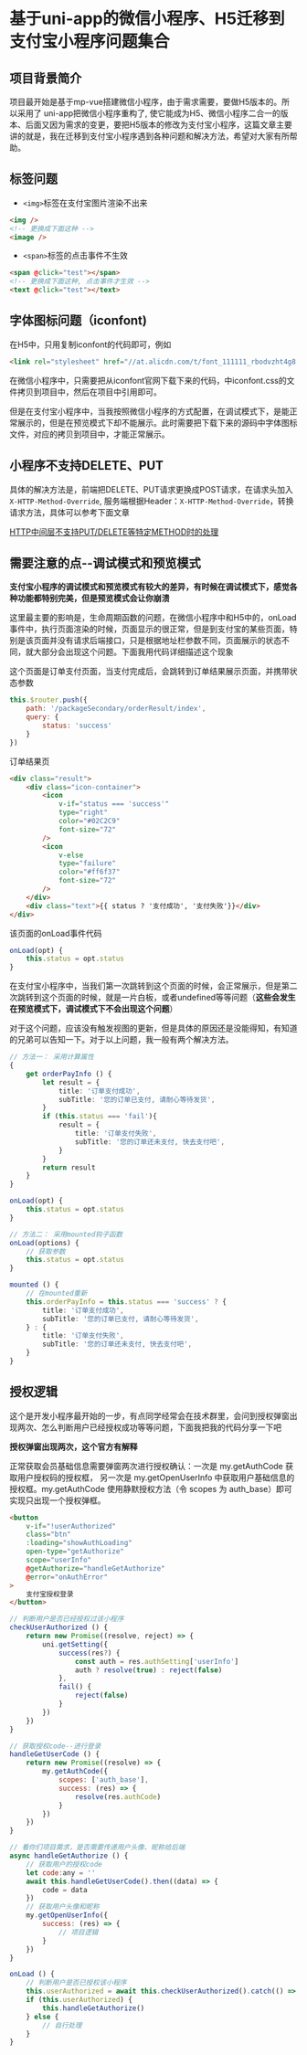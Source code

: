 # 基于uni-app的微信小程序、H5迁移到支付宝小程序问题集合

## 项目背景简介

项目最开始是基于mp-vue搭建微信小程序，由于需求需要，要做H5版本的。所以采用了
uni-app把微信小程序重构了, 使它能成为H5、微信小程序二合一的版本、后面又因为需求的变更，要把H5版本的修改为支付宝小程序，这篇文章主要讲的就是，我在迁移到支付宝小程序遇到各种问题和解决方法，希望对大家有所帮助。

## 标签问题

* `<img>`标签在支付宝图片渲染不出来

```html
<img />
<!-- 更换成下面这种 -->
<image />
```

* `<span>`标签的点击事件不生效

```html
<span @click="test"></span>
<!-- 更换成下面这种, 点击事件才生效 -->
<text @click="test"></text>
```

## 字体图标问题（iconfont)

在H5中，只用复制iconfont的代码即可，例如
```html
<link rel="stylesheet" href="//at.alicdn.com/t/font_111111_rbodvzht4g8.css">
```

在微信小程序中，只需要把从iconfont官网下载下来的代码，中iconfont.css的文件拷贝到项目中，然后在项目中引用即可。

但是在支付宝小程序中，当我按照微信小程序的方式配置，在调试模式下，是能正常展示的，但是在预览模式下却不能展示。此时需要把下载下来的源码中字体图标文件，对应的拷贝到项目中，才能正常展示。

## 小程序不支持DELETE、PUT

具体的解决方法是，前端把DELETE、PUT请求更换成POST请求，在请求头加入`X-HTTP-Method-Override`, 服务端根据Header：`X-HTTP-Method-Override`，转换请求方法，具体可以参考下面文章

[HTTP中间层不支持PUT/DELETE等特定METHOD时的处理](https://blog.csdn.net/youbl/article/details/84647791)



## 需要注意的点--调试模式和预览模式

**支付宝小程序的调试模式和预览模式有较大的差异，有时候在调试模式下，感觉各种功能都特别完美，但是预览模式会让你崩溃**

这里最主要的影响是，生命周期函数的问题，在微信小程序中和H5中的，onLoad事件中，执行页面渲染的时候，页面显示的很正常，但是到支付宝的某些页面，特别是该页面并没有请求后端接口，只是根据地址栏参数不同，页面展示的状态不同，就大部分会出现这个问题。下面我用代码详细描述这个现象


这个页面是订单支付页面，当支付完成后，会跳转到订单结果展示页面，并携带状态参数

```js
this.$router.push({
    path: '/packageSecondary/orderResult/index', 
    query: {
        status: 'success'
    }
})
```

订单结果页

```html
<div class="result">
    <div class="icon-container">
        <icon
            v-if="status === 'success'"
            type="right"
            color="#02C2C9"
            font-size="72"
        />
        <icon
            v-else
            type="failure"
            color="#ff6f37"
            font-size="72"
        />
    </div>
    <div class="text">{{ status ? '支付成功', '支付失败'}}</div>
</div>
```

该页面的onLoad事件代码

```js
onLoad(opt) {
    this.status = opt.status
}
```

在支付宝小程序中，当我们第一次跳转到这个页面的时候，会正常展示，但是第二次跳转到这个页面的时候，就是一片白板，或者undefined等等问题（**这些会发生在预览模式下，调试模式下不会出现这个问题**）

对于这个问题，应该没有触发视图的更新，但是具体的原因还是没能得知，有知道的兄弟可以告知一下。对于以上问题，我一般有两个解决方法。

```typescript
// 方法一： 采用计算属性
{
    get orderPayInfo () {
        let result = {
            title: '订单支付成功',
            subTitle: '您的订单已支付, 请耐心等待发货',
        }
        if (this.status === 'fail'){
            result = {
                title: '订单支付失败',
                subTitle: '您的订单还未支付, 快去支付吧',
            }
        }
        return result
    }
}

onLoad(opt) {
    this.status = opt.status
}

// 方法二： 采用mounted钩子函数
onLoad(options) {
    // 获取参数
    this.status = opt.status
}

mounted () {
    // 在mounted重新
    this.orderPayInfo = this.status === 'success' ? {
        title: '订单支付成功',
        subTitle: '您的订单已支付, 请耐心等待发货',
    } : {
        title: '订单支付失败',
        subTitle: '您的订单还未支付, 快去支付吧',
    }
}
```

## 授权逻辑

这个是开发小程序最开始的一步，有点同学经常会在技术群里，会问到授权弹窗出现两次、怎么判断用户已经授权成功等等问题，下面我把我的代码分享一下吧

**授权弹窗出现两次，这个官方有解释**

正常获取会员基础信息需要弹窗两次进行授权确认：一次是 my.getAuthCode 获取用户授权码的授权框， 另一次是 my.getOpenUserInfo 中获取用户基础信息的授权框。my.getAuthCode 使用静默授权方法（令 scopes 为 auth_base）即可实现只出现一个授权弹框。


```html
<button
    v-if="!userAuthorized"
    class="btn"
    :loading="showAuthLoading"
    open-type="getAuthorize" 
    scope="userInfo" 
    @getAuthorize="handleGetAuthorize" 
    @error="onAuthError"
>
    支付宝授权登录
</button>
```

```js
// 判断用户是否已经授权过该小程序
checkUserAuthorized () {
    return new Promise((resolve, reject) => {
        uni.getSetting({
            success(res?) {
                const auth = res.authSetting['userInfo']
                auth ? resolve(true) : reject(false)
            },
            fail() {
                reject(false)
            }
        })
    })
}

// 获取授权code--进行登录
handleGetUserCode () {
    return new Promise((resolve) => {
        my.getAuthCode({
            scopes: ['auth_base'],
            success: (res) => {
                resolve(res.authCode)
            }
        })
    })
}

// 看你们项目需求，是否需要传递用户头像、昵称给后端
async handleGetAuthorize () {
    // 获取用户的授权code
    let code:any = ''
    await this.handleGetUserCode().then((data) => {
        code = data
    })
    // 获取用户头像和昵称
    my.getOpenUserInfo({
        success: (res) => {
            // 项目逻辑
        }
    })
}

onLoad () {
    // 判断用户是否已授权该小程序
    this.userAuthorized = await this.checkUserAuthorized().catch(() => false)
    if (this.userAuthorized) {
        this.handleGetAuthorize()
    } else {
        // 自行处理
    }
}
```